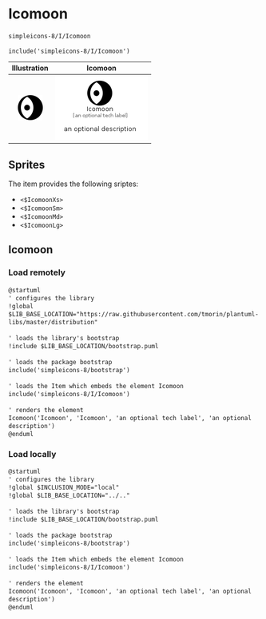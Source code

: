 # Icomoon


```text
simpleicons-8/I/Icomoon
```

```text
include('simpleicons-8/I/Icomoon')
```



| Illustration | Icomoon |
| :---: | :---: |
| ![illustration for Illustration](../../simpleicons-8/I/Icomoon.png) | ![illustration for Icomoon](../../simpleicons-8/I/Icomoon.Local.png) |



## Sprites
The item provides the following sriptes:

- `<$IcomoonXs>`
- `<$IcomoonSm>`
- `<$IcomoonMd>`
- `<$IcomoonLg>`





## Icomoon

### Load remotely
```plantuml
@startuml
' configures the library
!global $LIB_BASE_LOCATION="https://raw.githubusercontent.com/tmorin/plantuml-libs/master/distribution"

' loads the library's bootstrap
!include $LIB_BASE_LOCATION/bootstrap.puml

' loads the package bootstrap
include('simpleicons-8/bootstrap')

' loads the Item which embeds the element Icomoon
include('simpleicons-8/I/Icomoon')

' renders the element
Icomoon('Icomoon', 'Icomoon', 'an optional tech label', 'an optional description')
@enduml
```

### Load locally
```plantuml
@startuml
' configures the library
!global $INCLUSION_MODE="local"
!global $LIB_BASE_LOCATION="../.."

' loads the library's bootstrap
!include $LIB_BASE_LOCATION/bootstrap.puml

' loads the package bootstrap
include('simpleicons-8/bootstrap')

' loads the Item which embeds the element Icomoon
include('simpleicons-8/I/Icomoon')

' renders the element
Icomoon('Icomoon', 'Icomoon', 'an optional tech label', 'an optional description')
@enduml
```

